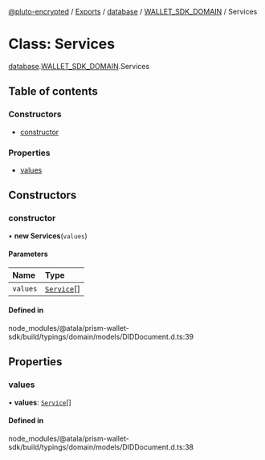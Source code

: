 [@pluto-encrypted](../README.md) / [Exports](../modules.md) / [database](../modules/database-1.md) / [WALLET\_SDK\_DOMAIN](../modules/database-1.WALLET_SDK_DOMAIN.md) / Services

# Class: Services

[database](../modules/database-1.md).[WALLET\_SDK\_DOMAIN](../modules/database-1.WALLET_SDK_DOMAIN.md).Services

## Table of contents

### Constructors

- [constructor](database-1.WALLET_SDK_DOMAIN.Services.md#constructor)

### Properties

- [values](database-1.WALLET_SDK_DOMAIN.Services.md#values)

## Constructors

### constructor

• **new Services**(`values`)

#### Parameters

| Name | Type |
| :------ | :------ |
| `values` | [`Service`](database-1.WALLET_SDK_DOMAIN.Service.md)[] |

#### Defined in

node_modules/@atala/prism-wallet-sdk/build/typings/domain/models/DIDDocument.d.ts:39

## Properties

### values

• **values**: [`Service`](database-1.WALLET_SDK_DOMAIN.Service.md)[]

#### Defined in

node_modules/@atala/prism-wallet-sdk/build/typings/domain/models/DIDDocument.d.ts:38
